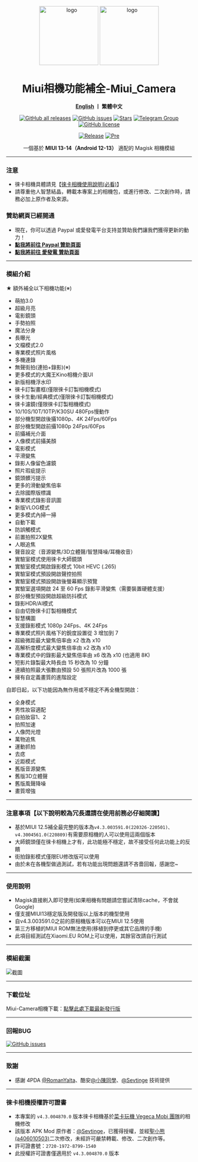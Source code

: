 <div align="center">
   <img width="160" src="https://i.imgur.com/wz2b85J.png" alt="logo">
   <img width="160" src="https://i.imgur.com/jm0M0rG.png" alt="logo">
   <h1>Miui相機功能補全-Miui_Camera</h1>
   <p>
       <b><a href="https://github.com/a406010503/Miui_Camera/blob/main/README_en.md">English</a>  丨 繁體中文</b>
   </p>
   <a href="https://github.com/a406010503/Miui_Camera/releases"><img alt="GitHub all releases" src="https://img.shields.io/github/downloads/a406010503/Miui_Camera/total?label=Downloads"></a>
   <a href="https://github.com/a406010503/Miui_Camera/issues"><img alt="GitHub issues" src="https://img.shields.io/github/issues/a406010503/Miui_Camera"></a>
   <a href="https://github.com/a406010503/Miui_Camera/"><img alt="Stars" src="https://img.shields.io/github/stars/a406010503/Miui_Camera?label=stars"></a>
   <a href="https://t.me/HolyBearHome"><img alt="Telegram Group" src="https://img.shields.io/badge/聖小熊の小屋-Telegram-blue.svg?logo=telegram"></a>
   <a href="https://github.com/a406010503/Miui_Camera/blob/main/LICENSE"><img alt="GitHub license" src="https://img.shields.io/github/license/a406010503/Miui_Camera"></a><p>
      <a href="https://github.com/a406010503/Miui_Camera/releases/latest"><img alt="Release" src="https://img.shields.io/github/v/release/a406010503/Miui_Camera?label=release"></a>
   <a href="https://github.com/a406010503/Miui_Camera/releases/"><img alt="Pre" src="https://img.shields.io/github/v/tag/a406010503/Miui_Camera?color=orange&include_prereleases&label=Pre-release"></a>
   <p>一個基於 <b>MIUI 13-14（Android 12-13）</b> 適配的 Magisk 相機模組</p>
</div>

---
### 注意
- 徠卡相機具體請見【[徠卡相機使用說明(必看)](https://github.com/a406010503/Miui_Camera/blob/main/Leica.md)】
- 請尊重他人智慧結晶，轉載本專案上的相機包，或進行修改、二次創作時，請務必加上原作者及來源。

### 贊助網頁已經開通
- 現在，你可以透過 Paypal 或愛發電平台支持並贊助我們讓我們獲得更新的動力！
- **[點我將前往 Paypal 贊助頁面](https://paypal.me/holybear0610)**
- **[點我將前往 愛發電 贊助頁面](https://afdian.net/a/HolyBear)**

---
### 模組介紹
★ 額外補全以下相機功能(※)
- 萌拍3.0
- 超級月亮
- 電影鏡頭
- 手勢拍照
- 魔法分身
- 長曝光
- 文檔模式2.0
- 專業模式照片風格
- 多機連錄
- 無聲街拍(連拍+錄影)(※)
- 更多模式的大魔王Kino相機介面UI
- 新版相機浮水印
- 徠卡訂製畫框(僅限徠卡訂製相機模式)
- 徠卡生動/經典模式(僅限徠卡訂製相機模式)
- 徠卡濾鏡(僅限徠卡訂製相機模式)
- 10/10S/10T/10TP/K30SU 480Fps慢動作
- 部分機型開啟後攝1080p、4K 24Fps/60Fps
- 部分機型開啟前攝1080p 24Fps/60Fps
- 前攝補光介面
- 人像模式前攝美顏
- 電影模式
- 平滑變焦
- 錄影人像留色濾鏡
- 照片瑕疵提示
- 鏡頭髒污提示
- 更多的滑動變焦倍率
- 去除國際版標識
- 專業模式錄影音訊圖
- 新版VLOG模式
- 更多模式內掃一掃
- 自動下載
- 防誤觸模式
- 前置拍照2X變焦
- 人眼追焦
- 聲音設定（音源變焦/3D立體聲/智慧降噪/耳機收音）
- 實驗室模式使用徠卡大師鏡頭
- 實驗室模式開啟錄影模式 10bit HEVC (.265)
- 實驗室模式預設開啟聲控拍照
- 實驗室模式預設開啟後螢幕顯示預覽
- 實驗室選項開啟 24 至 60 Fps 錄影平滑變焦（需要裝置硬體支援）
- 部分機型預設開啟超級防抖模式
- 錄影HDR/AI模式
- 自由切換徠卡訂製相機模式
- 智慧構圖
- 支援錄影模式 1080p 24Fps、4K 24Fps
- 專業模式照片風格下的銳度設置從 3 增加到 7
- 超級微距最大變焦倍率由 x2 改為 x10
- 高解析度模式最大變焦倍率由 x2 改為 x10
- 專業模式中的錄影最大變焦倍率由 x6 改為 x10 (也適用 8K)
- 短影片錄製最大時長由 15 秒改為 10 分鐘
- 連續拍照最大張數由預設 50 張照片改為 1000 張
- 擁有自定義畫質的進階設定

自即日起，以下功能因為無作用或不穩定不再全機型開啟：

- 全身模式
- 男性妝容適配
- 自拍妝容1、2
- 拍照加速
- 人像閃光燈
- 萬物追焦
- 運動抓拍
- 去痣
- 近距模式
- 舊版音源變焦
- 舊版3D立體聲
- 舊版風聲降噪
- 畫質增強

---

### 注意事項【以下說明較為冗長還請在使用前務必仔細閱讀】
- 基於MIUI 12.5補全最完整的版本為`v4.3.003591.0(220326-220501)、v4.3004561.0(220809)`有需要原相機的人可以使用這兩個版本
- 大師鏡頭僅在徠卡相機上才有，此功能極不穩定，故不接受任何此功能上的反饋
- 街拍錄影模式僅限EU修改版可以使用
- 由於未在各機型做過測試，若有功能出現問題還請不吝嗇回報，感謝您~

---

### 使用說明
- Magisk直接刷入即可使用(如果相機有問題請您嘗試清除cache，不會就Google)
- 僅支援MIUI13穩定版及開發版以上版本的機型使用
- 自v4.3.003591.0之前的原相機版本可以在MIUI 12.5使用
- 第三方移植的MIUI ROM無法使用(移植到停更或其它品牌的手機)
- 此項目經測試在Xiaomi.EU ROM上可以使用，其餘官改請自行測試

---

### 模組截圖
![截圖](https://i.imgur.com/yx2fdcg.png)  

---

### 下載位址

Miui-Camera相機下載：[點擊此處下載最新發行版](https://github.com/a406010503/Miui_Camera/releases)  

---

### 回報BUG

  <a href="https://github.com/a406010503/Miui_Camera/issues"><img alt="GitHub issues" src="https://img.shields.io/github/issues/a406010503/Miui_Camera"></a>

---

### 致謝
- 感謝 4PDA [@RomanYalta](https://4pda.to/forum/index.php?showuser=513933)、酷安[@小陳同學](http://www.coolapk.com/u/1388927)、[@Sevtinge](https://github.com/Sevtinge) 技術提供

---

### 徠卡相機授權許可證書
- 本專案的 `v4.3.004870.0` 版本徠卡相機基於[菜卡玩機 Vegeca Mobi 團隊](http://sevtinge.wecrane.club/miuicam_mod/4870.html)的相機修改
- 該版本 APK Mod 原作者：[@Sevtinge](https://github.com/Sevtinge)，已獲得授權，並經[聖小熊 (a406010503)](https://github.com/a406010503)二次修改，未經許可嚴禁轉載、修改、二次創作等。
- 許可證書號：`2720-1972-8799-1540`
- 此授權許可證書僅適用於 `v4.3.004870.0` 版本
